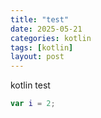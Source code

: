 ```yaml
---
title: "test"
date: 2025-05-21
categories: kotlin
tags: [kotlin]
layout: post
---
```


kotlin test

```kotlin
var i = 2;
```